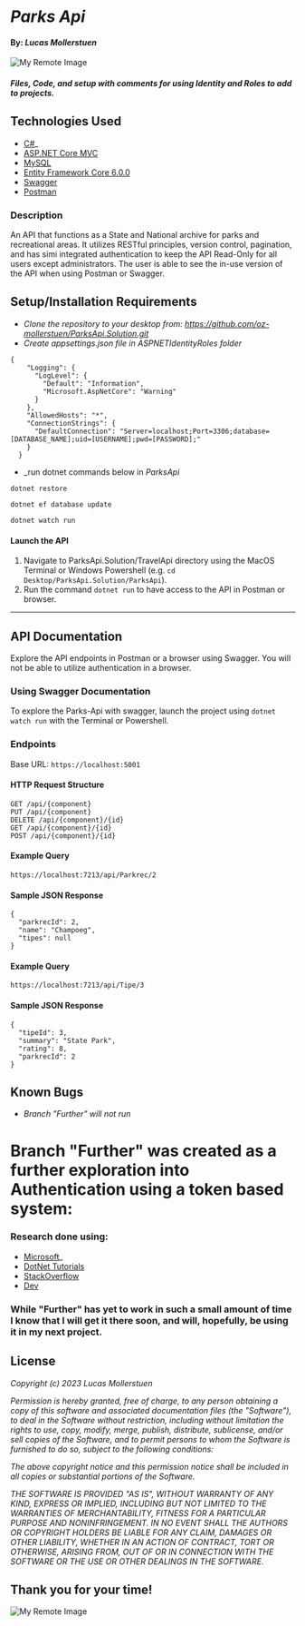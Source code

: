 # _Parks Api_

#### By: _**Lucas Mollerstuen**_

![My Remote Image](https://user-images.githubusercontent.com/115112679/213813408-5c9d1630-4a2e-40c5-befc-408b3a8810cc.png)

#### _Files, Code, and setup with comments for using Identity and Roles to add to projects._

## Technologies Used



* [C#](https://docs.microsoft.com/en-us/dotnet/csharp/)_
* [ASP.NET Core MVC](https://docs.microsoft.com/en-us/aspnet/core/mvc/overview?view=aspnetcore-3.1)
* [MySQL](https://dev.mysql.com/)
* [Entity Framework Core 6.0.0](https://docs.microsoft.com/en-us/ef/core/)
* [Swagger](https://docs.microsoft.com/en-us/aspnet/core/tutorials/getting-started-with-nswag?view=aspnetcore-3.1&tabs=visual-studio)
* [Postman](postman.com)


### Description
An API that functions as a State and National archive for parks and recreational areas. It utilizes RESTful principles, version control, pagination, and has simi integrated authentication to keep the API Read-Only for all users except administrators. The user is able to see the in-use version of the API when using Postman or Swagger.

## Setup/Installation Requirements

* _Clone the repository to your desktop from: https://github.com/oz-mollerstuen/ParksApi.Solution.git_
* _Create appsettings.json file in ASPNETIdentityRoles folder_

```
{
    "Logging": {
      "LogLevel": {
        "Default": "Information",
        "Microsoft.AspNetCore": "Warning"
      }
    },
    "AllowedHosts": "*",
    "ConnectionStrings": {
      "DefaultConnection": "Server=localhost;Port=3306;database=[DATABASE_NAME];uid=[USERNAME];pwd=[PASSWORD];"
    }
  }

```
* _run dotnet commands below in _ParksApi_
```
dotnet restore
```
```
dotnet ef database update
```
```
dotnet watch run
```
 #### Launch the API
  1) Navigate to ParksApi.Solution/TravelApi directory using the MacOS Terminal or Windows Powershell (e.g. `cd Desktop/ParksApi.Solution/ParksApi`).
  2) Run the command `dotnet run` to have access to the API in Postman or browser.

------------------------------

## API Documentation
Explore the API endpoints in Postman or a browser using Swagger. You will not be able to utilize authentication in a browser.

### Using Swagger Documentation 
To explore the Parks-Api with swagger, launch the project using `dotnet watch run` with the Terminal or Powershell.

### Endpoints
Base URL: `https://localhost:5001`

#### HTTP Request Structure
```
GET /api/{component}
PUT /api/{component}
DELETE /api/{component}/{id}
GET /api/{component}/{id}
POST /api/{component}/{id}
```

#### Example Query

```
https://localhost:7213/api/Parkrec/2

```

#### Sample JSON Response
``` 
{
  "parkrecId": 2,
  "name": "Champoeg",
  "tipes": null
}
```

#### Example Query

```
https://localhost:7213/api/Tipe/3

```
#### Sample JSON Response
``` 
{
  "tipeId": 3,
  "summary": "State Park",
  "rating": 8,
  "parkrecId": 2
}
```

## Known Bugs

* _Branch "Further" will not run_


# Branch "Further" was created as a further exploration into Authentication using a token based system:

### Research done using:
* [Microsoft](https://learn.microsoft.com/en-us/dotnet/api/system.identitymodel.tokens.securitytokenhandler.validatetoken?view=netframework-4.8.1)_
* [DotNet Tutorials](https://dotnettutorials.net/lesson/token-based-authentication-web-api/)
* [StackOverflow](https://stackoverflow.com/questions/44808800/how-do-i-manually-validate-a-jwt-asp-net-core)
* [Dev](https://dev.to/moe23/refresh-jwt-with-refresh-tokens-in-asp-net-core-5-rest-api-step-by-step-3en5)

### While "Further" has yet to work in such a small amount of time I know that I will get it there soon, and will, hopefully, be using it in my next project.  

## License

_Copyright (c) 2023 Lucas Mollerstuen_

_Permission is hereby granted, free of charge, to any person obtaining a copy of this software and associated documentation files (the "Software"), to deal in the Software without restriction, including without limitation the rights to use, copy, modify, merge, publish, distribute, sublicense, and/or sell copies of the Software, and to permit persons to whom the Software is furnished to do so, subject to the following conditions:_

_The above copyright notice and this permission notice shall be included in all copies or substantial portions of the Software._

_THE SOFTWARE IS PROVIDED "AS IS", WITHOUT WARRANTY OF ANY KIND, EXPRESS OR IMPLIED, INCLUDING BUT NOT LIMITED TO THE WARRANTIES OF MERCHANTABILITY, FITNESS FOR A PARTICULAR PURPOSE AND NONINFRINGEMENT. IN NO EVENT SHALL THE AUTHORS OR COPYRIGHT HOLDERS BE LIABLE FOR ANY CLAIM, DAMAGES OR OTHER LIABILITY, WHETHER IN AN ACTION OF CONTRACT, TORT OR OTHERWISE, ARISING FROM, OUT OF OR IN CONNECTION WITH THE SOFTWARE OR THE USE OR OTHER DEALINGS IN THE SOFTWARE._



## Thank you for your time!

![My Remote Image](https://user-images.githubusercontent.com/115112679/213828887-8b49e9ab-f7fd-4d7a-a7fa-9fe63fabc363.png)